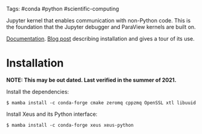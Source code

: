 Tags: #conda #python #scientific-computing 

Jupyter kernel that enables communication with non-Python code.  This is the foundation that the Jupyter debugger and ParaView kernels are built on.

[Documentation](https://xeus-python.readthedocs.io/en/latest/).  [Blog post](https://blog.jupyter.org/a-visual-debugger-for-jupyter-914e61716559) describing installation and gives a tour of its use.
 
# Installation
**NOTE: This may be out dated.  Last verified in the summer of 2021.**

Install the dependencies:
```shell
$ mamba install -c conda-forge cmake zeromq cppzmq OpenSSL xtl libuuid
```

Install Xeus and its Python interface:
```shell
$ mamba install -c conda-forge xeus xeus-python
```
